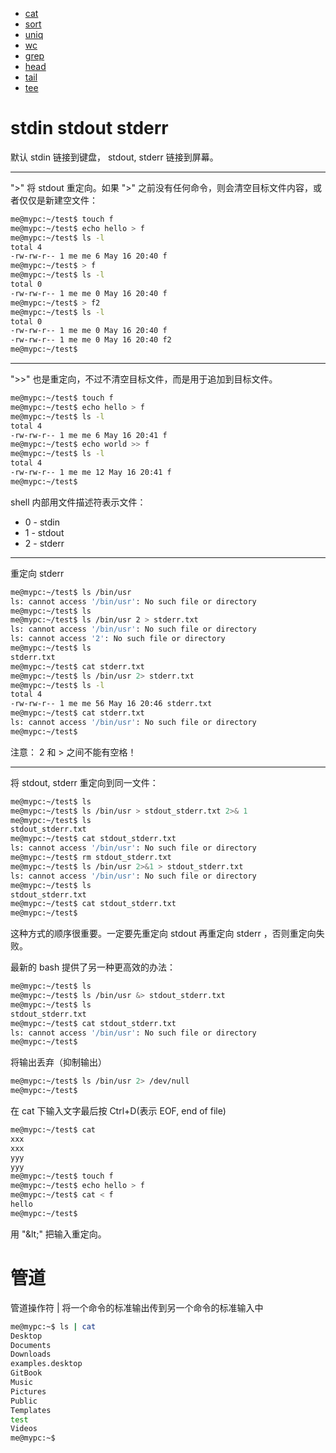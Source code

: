 * [cat](/Shell/cat.md)
* [sort](/Shell/sort.md)
* [uniq](/Shell/uniq.md)
* [wc](/Shell/wc.md)
* [grep](/Shell/grep.md)
* [head](/Shell/head.md)
* [tail](/Shell/tail.md)
* [tee](/Shell/tee.md)


# stdin stdout stderr
默认 stdin 链接到键盘， stdout, stderr 链接到屏幕。


---
">" 将 stdout 重定向。如果 ">" 之前没有任何命令，则会清空目标文件内容，或者仅仅是新建空文件：
```bash
me@mypc:~/test$ touch f
me@mypc:~/test$ echo hello > f
me@mypc:~/test$ ls -l
total 4
-rw-rw-r-- 1 me me 6 May 16 20:40 f
me@mypc:~/test$ > f
me@mypc:~/test$ ls -l
total 0
-rw-rw-r-- 1 me me 0 May 16 20:40 f
me@mypc:~/test$ > f2
me@mypc:~/test$ ls -l
total 0
-rw-rw-r-- 1 me me 0 May 16 20:40 f
-rw-rw-r-- 1 me me 0 May 16 20:40 f2
me@mypc:~/test$ 
```

---
">>" 也是重定向，不过不清空目标文件，而是用于追加到目标文件。
```bash
me@mypc:~/test$ touch f
me@mypc:~/test$ echo hello > f
me@mypc:~/test$ ls -l
total 4
-rw-rw-r-- 1 me me 6 May 16 20:41 f
me@mypc:~/test$ echo world >> f
me@mypc:~/test$ ls -l
total 4
-rw-rw-r-- 1 me me 12 May 16 20:41 f
me@mypc:~/test$ 
```


shell 内部用文件描述符表示文件：
* 0 - stdin
* 1 - stdout
* 2 - stderr


---
重定向 stderr
```bash
me@mypc:~/test$ ls /bin/usr
ls: cannot access '/bin/usr': No such file or directory
me@mypc:~/test$ ls
me@mypc:~/test$ ls /bin/usr 2 > stderr.txt
ls: cannot access '/bin/usr': No such file or directory
ls: cannot access '2': No such file or directory
me@mypc:~/test$ ls
stderr.txt
me@mypc:~/test$ cat stderr.txt 
me@mypc:~/test$ ls /bin/usr 2> stderr.txt
me@mypc:~/test$ ls -l
total 4
-rw-rw-r-- 1 me me 56 May 16 20:46 stderr.txt
me@mypc:~/test$ cat stderr.txt
ls: cannot access '/bin/usr': No such file or directory
me@mypc:~/test$ 
```

注意： 2 和 > 之间不能有空格！


---
将 stdout, stderr 重定向到同一文件：
```bash
me@mypc:~/test$ ls
me@mypc:~/test$ ls /bin/usr > stdout_stderr.txt 2>& 1
me@mypc:~/test$ ls
stdout_stderr.txt
me@mypc:~/test$ cat stdout_stderr.txt 
ls: cannot access '/bin/usr': No such file or directory
me@mypc:~/test$ rm stdout_stderr.txt 
me@mypc:~/test$ ls /bin/usr 2>&1 > stdout_stderr.txt
ls: cannot access '/bin/usr': No such file or directory
me@mypc:~/test$ ls
stdout_stderr.txt
me@mypc:~/test$ cat stdout_stderr.txt 
me@mypc:~/test$ 
```
这种方式的顺序很重要。一定要先重定向 stdout 再重定向 stderr ，否则重定向失败。


最新的 bash 提供了另一种更高效的办法：
```bash
me@mypc:~/test$ ls
me@mypc:~/test$ ls /bin/usr &> stdout_stderr.txt
me@mypc:~/test$ ls
stdout_stderr.txt
me@mypc:~/test$ cat stdout_stderr.txt 
ls: cannot access '/bin/usr': No such file or directory
me@mypc:~/test$ 
```


将输出丢弃（抑制输出）
```bash
me@mypc:~/test$ ls /bin/usr 2> /dev/null
me@mypc:~/test$ 
```


在 cat 下输入文字最后按 Ctrl+D(表示 EOF, end of file)
```bash
me@mypc:~/test$ cat
xxx
xxx
yyy
yyy
me@mypc:~/test$ touch f
me@mypc:~/test$ echo hello > f
me@mypc:~/test$ cat < f
hello
me@mypc:~/test$ 
```


用 "&amp;lt;" 把输入重定向。


# 管道

管道操作符 | 将一个命令的标准输出传到另一个命令的标准输入中

```bash
me@mypc:~$ ls | cat
Desktop
Documents
Downloads
examples.desktop
GitBook
Music
Pictures
Public
Templates
test
Videos
me@mypc:~$ 
```

